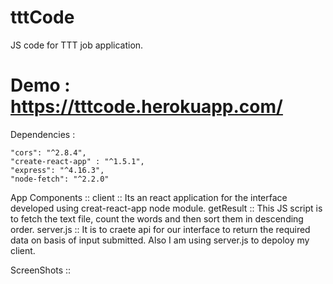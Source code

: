 # tttCode
JS code for TTT job application.

# Demo : https://tttcode.herokuapp.com/

Dependencies : 

    "cors": "^2.8.4",    
    "create-react-app" : "^1.5.1",
    "express": "^4.16.3",
    "node-fetch": "^2.2.0"

App Components :: 
    client :: Its an react application for the interface developed using creat-react-app node module.
    getResult :: This JS script is to fetch the text file, count the words and then sort them in descending order.
    server.js :: It is to craete api for our interface to return the required data on basis of input submitted.
                 Also I am using server.js to depoloy my client.
                 
ScreenShots :: 

    
